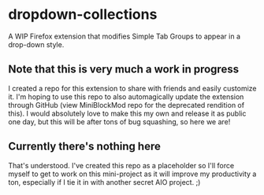 # dropdown-collections
A WIP Firefox extension that modifies Simple Tab Groups to appear in a drop-down style.

## Note that this is very much a work in progress
I created a repo for this extension to share with friends and easily customize it. I'm hoping to use this repo to also automagically update the extension through GitHub (view MiniBlockMod repo for the deprecated rendition of this). I would absolutely love to make this my own and release it as public one day, but this will be after tons of bug squashing, so here we are!

## Currently there's nothing here
That's understood. I've created this repo as a placeholder so I'll force myself to get to work on this mini-project as it will improve my productivity a ton, especially if I tie it in with another secret AIO project. ;)
